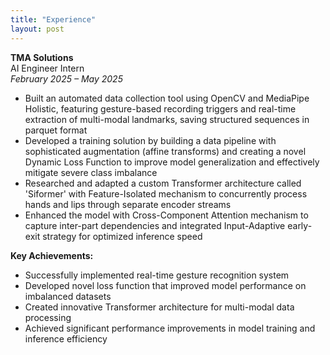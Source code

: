 ```yaml
---
title: "Experience"
layout: post
---
```


**TMA Solutions**  
AI Engineer Intern  
*February 2025 – May 2025*
- Built an automated data collection tool using OpenCV and MediaPipe Holistic, featuring gesture-based recording triggers and real-time extraction of multi-modal landmarks, saving structured sequences in parquet format
- Developed a training solution by building a data pipeline with sophisticated augmentation (affine transforms) and creating a novel Dynamic Loss Function to improve model generalization and effectively mitigate severe class imbalance
- Researched and adapted a custom Transformer architecture called 'Siformer' with Feature-Isolated mechanism to concurrently process hands and lips through separate encoder streams
- Enhanced the model with Cross-Component Attention mechanism to capture inter-part dependencies and integrated Input-Adaptive early-exit strategy for optimized inference speed

**Key Achievements:**
- Successfully implemented real-time gesture recognition system
- Developed novel loss function that improved model performance on imbalanced datasets
- Created innovative Transformer architecture for multi-modal data processing
- Achieved significant performance improvements in model training and inference efficiency

